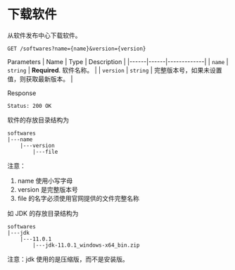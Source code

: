 # 下载软件

从软件发布中心下载软件。

```
GET /softwares?name={name}&version={version}
```

Parameters
| Name | Type | Description |
|------|------|-------------|
| `name` | `string` | **Required**. 软件名称。 |
| `version` | `string` | 完整版本号，如果未设置值，则获取最新版本。 |

Response

```
Status: 200 OK
```

软件的存放目录结构为

```
softwares
|---name
    |---version
        |---file
```

注意：
1. name 使用小写字母
2. version 是完整版本号
3. file 的名字必须使用官网提供的文件完整名称

如 JDK 的存放目录结构为

```
softwares
|---jdk
    |---11.0.1
        |---jdk-11.0.1_windows-x64_bin.zip
```

注意：jdk 使用的是压缩版，而不是安装版。

